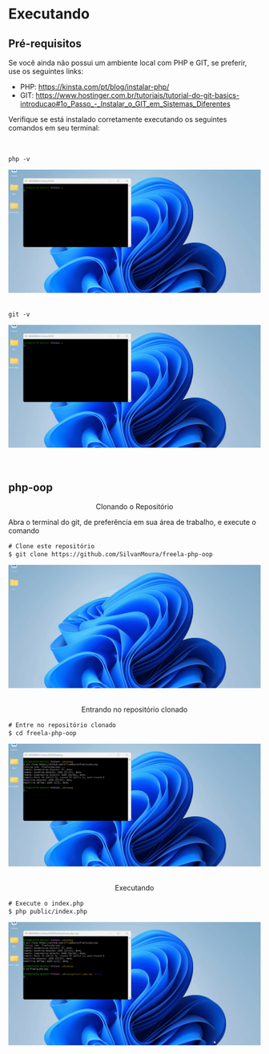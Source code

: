 # Executando

## Pré-requisitos
Se você ainda não possui um ambiente local com PHP e GIT, se preferir, use os seguintes links:

 - PHP: https://kinsta.com/pt/blog/instalar-php/
 - GIT: https://www.hostinger.com.br/tutoriais/tutorial-do-git-basics-introducao#1o_Passo_-_Instalar_o_GIT_em_Sistemas_Diferentes

Verifique se está instalado corretamente executando os seguintes comandos em seu terminal:

<br/>

    
    php -v
    
<img src="./resources/phpVersion.gif" alt="php version">

<br/>
<br/>


    git -v    

<img src="./resources/gitVersion.gif" alt="git version">

<br/>
<br/>
<br/>

## php-oop

<div align="center" >
    <p>Clonando o Repositório</p>
</div>

<div>

<p>Abra o terminal do git, de preferência em sua área de trabalho, e execute o comando</p>

    # Clone este repositório
    $ git clone https://github.com/SilvanMoura/freela-php-oop

<img src="./resources/clone.gif" alt="clone repositório">

</div>


<br />


<div align="center" >
    <p>Entrando no repositório clonado</p>
</div>

<div>

    # Entre no repositório clonado
    $ cd freela-php-oop

<img src="./resources/openFile.gif" alt="open file">

</div>


<br />


<div align="center" >
    <p>Executando</p>
</div>

<div>

    # Execute o index.php
    $ php public/index.php

<img src="./resources/execFile.gif" alt="execute file">

</div>

